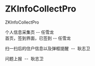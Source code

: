 # ZKInfoCollectPro
ZKInfoCollectPro

个人信息采集页  --  任雪龙    
首页，签到界面，已签到  -- 任雪龙


扫一扫后的住户信息以及弹框提醒  --  耿志卫    

问题上报  --  耿志卫

